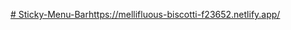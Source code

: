 [# Sticky-Menu-Bar](https://mellifluous-biscotti-f23652.netlify.app/)https://mellifluous-biscotti-f23652.netlify.app/
